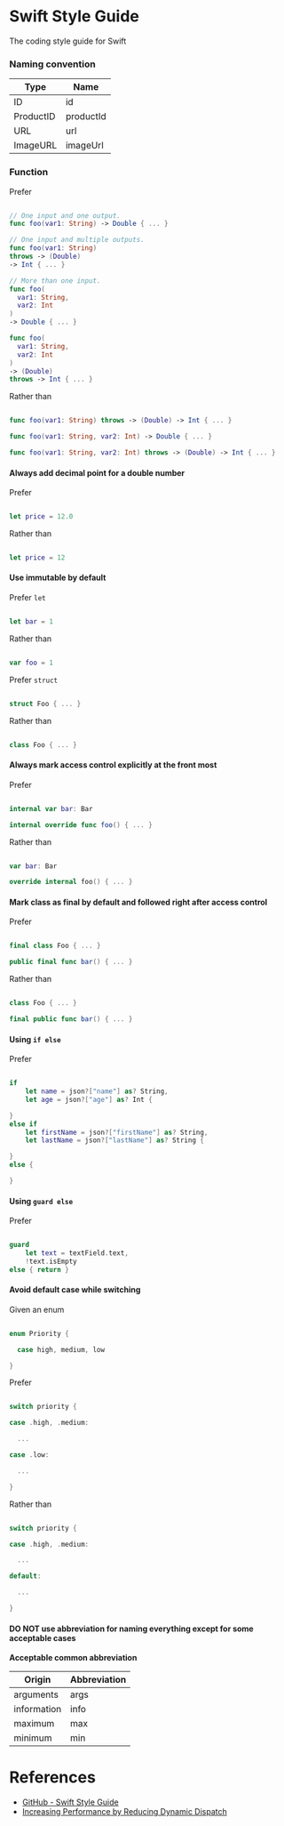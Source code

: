 # Swift Style Guide

The coding style guide for Swift

### Naming convention

| Type | Name |
| - | - |
| ID | id |
| ProductID | productId|
| URL | url |
| ImageURL | imageUrl |

### Function

Prefer

```swift

// One input and one output.
func foo(var1: String) -> Double { ... }

// One input and multiple outputs.
func foo(var1: String)
throws -> (Double)
-> Int { ... }

// More than one input.
func foo(
  var1: String,
  var2: Int
)
-> Double { ... }

func foo(
  var1: String,
  var2: Int
)
-> (Double)
throws -> Int { ... }

```

Rather than

```swift

func foo(var1: String) throws -> (Double) -> Int { ... }

func foo(var1: String, var2: Int) -> Double { ... }

func foo(var1: String, var2: Int) throws -> (Double) -> Int { ... }

```

#### Always add decimal point for a double number

Prefer

```swift

let price = 12.0

```

Rather than

```swift

let price = 12

```

#### Use immutable by default

Prefer `let`

```swift

let bar = 1

```

Rather than

```swift

var foo = 1

```

Prefer `struct`

```swift

struct Foo { ... }

```

Rather than

```swift

class Foo { ... }

```

#### Always mark access control explicitly at the front most

Prefer

```swift

internal var bar: Bar

internal override func foo() { ... }

```

Rather than

```swift

var bar: Bar

override internal foo() { ... }

```

#### Mark class as final by default and followed right after access control

Prefer

```swift

final class Foo { ... }

public final func bar() { ... }

```

Rather than

```swift

class Foo { ... }

final public func bar() { ... }

```

#### Using `if else`

Prefer

```swift

if
    let name = json?["name"] as? String,
    let age = json?["age"] as? Int {

}
else if
    let firstName = json?["firstName"] as? String,
    let lastName = json?["lastName"] as? String {

}
else {

}

```

#### Using `guard else`

Prefer

```swift

guard
    let text = textField.text,
    !text.isEmpty
else { return }

```

#### Avoid default case while switching

Given an enum

```swift

enum Priority {

  case high, medium, low

}

```

Prefer

```swift

switch priority {

case .high, .medium:

  ...

case .low:

  ...

}

```

Rather than

```swift

switch priority {

case .high, .medium:

  ...

default:

  ...

}

```

#### DO NOT use abbreviation for naming everything except for some acceptable cases

**Acceptable common abbreviation**

| Origin | Abbreviation  |
| - | - |
| arguments | args |
| information  | info |
| maximum | max |
| minimum | min |

# References

* [GitHub - Swift Style Guide](https://github.com/github/swift-style-guide)
* [Increasing Performance by Reducing Dynamic Dispatch](https://developer.apple.com/swift/blog/?id=27)
